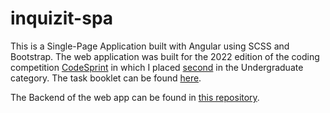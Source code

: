 # inquizit-spa

This is a Single-Page Application built with Angular using SCSS and Bootstrap. The web application was built for the 2022 edition of the coding competition [CodeSprint](https://codesprintmalta.edu.mt/) in which I placed [second](https://codesprintmalta.edu.mt/code-spint-2022/) in the Undergraduate category. The task booklet can be found [here](https://codesprintmalta.edu.mt/wp-content/uploads/2022/07/Undergrad_Task_2022.pdf).

The Backend of the web app can be found in [this repository](https://github.com/mariah-zm/codesprint-be).